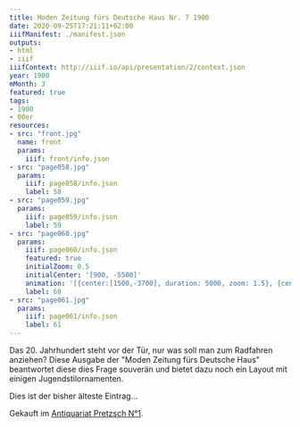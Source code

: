 ```yaml
---
title: Moden Zeitung fürs Deutsche Haus Nr. 7 1900
date: 2020-09-25T17:21:11+02:00
iiifManifest: ./manifest.json
outputs:
- html
- iiif
iiifContext: http://iiif.io/api/presentation/2/context.json
year: 1900
mMonth: 3
featured: true
tags:
- 1900
- 00er
resources:
- src: "front.jpg"
  name: front
  params:
    iiif: front/info.json
- src: "page058.jpg"
  params:
    iiif: page058/info.json
    label: 58
- src: "page059.jpg"
  params:
    iiif: page059/info.json
    label: 59
- src: "page060.jpg"
  params:
    iiif: page060/info.json
    featured: true
    initialZoom: 0.5
    initialCenter: '[900, -5500]'
    animation: '[{center:[1500,-3700], duration: 5000, zoom: 1.5}, {center:[3000,-4500], duration: 5000, zoom: 1}, {center:[3100,-2700], duration: 3000, zoom: 2}, {center:[3200,-900], duration: 3000, zoom: 2}, {center: [900, -5500], zoom: 0.5}, {center: [900, -5500], duration: 5000}]'
    label: 60
- src: "page061.jpg"
  params:
    iiif: page061/info.json
    label: 61
---
```

Das 20. Jahrhundert steht vor der Tür, nur was soll man zum Radfahren anziehen? <!--more--> Diese Ausgabe der "Moden Zeitung fürs Deutsche Haus" beantwortet diese dies Frage souverän und bietet dazu noch ein Layout mit einigen Jugendstilornamenten.

Dies ist der bisher älteste Eintrag...
<!--more-->
<div class="source">Gekauft im <a href="https://antiquariat-pretzsch.de/">Antiquariat Pretzsch N°1</a>.</div>
